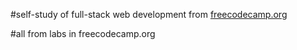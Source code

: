 #self-study of full-stack web development from [freecodecamp.org](https://www.freecodecamp.org/learn/full-stack-developer)

#all from labs in freecodecamp.org
